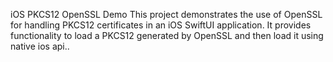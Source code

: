 iOS PKCS12 OpenSSL Demo
This project demonstrates the use of OpenSSL for handling PKCS12 certificates in an iOS SwiftUI application. It provides functionality to load a PKCS12 generated by OpenSSL and then load it using native ios api..
